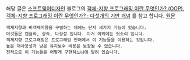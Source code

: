 
해당 글은 [소프트웨어디자인](http://vandbt.tistory.com/) 블로그의
[객체-지향 프로그래밍 이란 무엇인가? (OOP)](http://vandbt.tistory.com/10), [객체-지향 프로그래밍 이란 무엇인가? : 다섯개의 기반 개념](http://vandbt.tistory.com/39) 를 참고 합니다.
[원문](http://www.tonymarston.net/php-mysql/what-is-oop.html)   

```
객체지향과 비객체지향을 구별하는 데에느 단지 세가지 기능이 있습니다. 
이것들은 캡슐화, 상속, 다형성 입니다. 이거 이외에는 헛소리 입니다. 
객체지향 프로그래밍은 프로그래밍 언어에서 이 기능들을 이용하는 것입니다. 
높은 재사용성과 낮은 유지보수 비용은 보장될 수 없습니다. 
전적으로 이 기능들을 어떻게 구현하느냐에 달려 있습니다.
```

